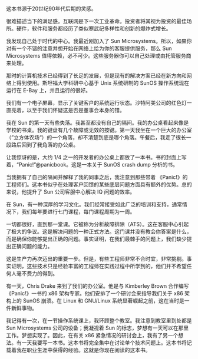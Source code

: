 这本书源于20世纪90年代后期的灵感。

很难描述当下的满足感。互联网是下一次工业革命。投资者将其视为投资的最佳场所。硬件，软件和服务都经历了类似寒武纪多样性和创新的爆炸式增长。

我发现自己处于时代的中心。我最近刚加入了 Sun Microsystems。所以，如果你对有一个不错的注意并想开始在网络上给为你的客服提供服务，那么 Sun Microsystems 值得依赖，必不可少。这些服务器你可以自己处理或由托管服务商来处理。

那时的计算机技术已经得到了长足的发展，但是现有的解决方案已经在新方向和网络上得到使用。斯坦福大学科研中心基于 Unix 系统研制的 SunOS 操作系统现在运行在 E-Bay 上，并且运行的很好。

我们有一个电子屏幕，显示了关键客户的系统运行状态。沙特阿美公司的红色灯一直亮着，以至于我们怀疑这是否是董事会本身的错。

我在 Sun 的第一天有些失落。我甚至都没有自己的隔间。我的办公桌看起来像是学校的书桌。我的键盘有几个故障或无效的按键。第一天我坐在一个巨大的办公室（”立方体农场“）的一个角落，却不清楚到底是哪个角落。午餐后，我走了很长一段路后回到了我角落的办公桌。

让我惊讶的是，大约 1/4 之一的开发者的办公桌上都放了一本书。书的封面上写着，“Panic!”@panicbook。这是一本关于 SunOS crash dump  分析的书。

当我拥有了自己的隔间并解释了我的同事之后，我注意到那些带着 《Panic!》的工程师们。这本书似乎在处理客户回馈的某些底层问题方面具有额外的优势。总的来说，他提升了 Sun 公司客服中心解决 IQ 问题的效率。

在 Sun，有一种深厚的学习文化。我们经常接受如此广泛的培训和支持，通常情况下，我们每年要进行七门课程，每门课程周期为一周。

一切都很好，直到那一堂课。它被称为分析故障排除（ATS）。这在客服中心引起了极大的争议。这是解决问题的一种正式方法。这门课并没有教会你答案是什么，而是确保你能够提出正确的问题。事实证明，在我们最棘手的问题上，我们缺少提出正确问题的能力。

这是生产力再次迈出的重要一步。但是，有些工程师非常不合时宜，非常挑剔。事实证明，这些技术只是经验丰富的工程师在实践过程中所学到的，他们并不希望任何人毫不费力的得到。 

有一天，Chris Drake 来到了我们的办公室。他是与 Kimberley Brown 合作编写《Panic!》一书的 x86 架构专家。他们安排了一个研讨会来指导我们关于 x86 架构上的 SunOS 崩溃。在 Linux 和 GNU/Linux 系统显著崛起之前，这在当时是一件新鲜事物。

我记得有一次，在一节操作系统课上，我环顾整个教室。我注意到教室里到处都是 Sun Microsystems 公司的设备；我凝视着 Sun 的标志，梦想有一天可以在那里工作。梦想实现了。因此，在有关 x86 紧急情况的研讨会上，我有了另一个想法。有一天我要写一本书。这本书将完全集中在讨论单个技术问题上。这本书将记载着我在职业生涯中获得的经验。这就是你现在阅读的这本书。
